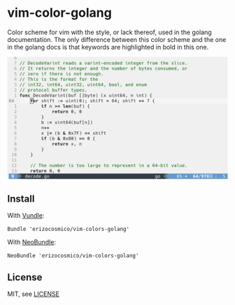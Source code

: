 # vim-color-golang

Color scheme for vim with the style, or lack thereof, used in the golang documentation. The only difference between this color scheme and the one in the golang docs is that keywords are highlighted in bold in this one.

![Screenshot](https://github.com/erizocosmico/vim-color-golang/raw/master/screenshot.png)

## Install

With [Vundle](https://github.com/gmarik/vundle):

    Bundle 'erizocosmico/vim-colors-golang'
    
With [NeoBundle](https://github.com/Shougo/neobundle.vim):

    NeoBundle 'erizocosmico/vim-colors-golang'
    
## License

MIT, see [LICENSE](/LICENSE)
